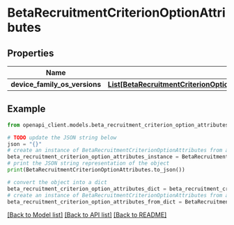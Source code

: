 # BetaRecruitmentCriterionOptionAttributes


## Properties

Name | Type | Description | Notes
------------ | ------------- | ------------- | -------------
**device_family_os_versions** | [**List[BetaRecruitmentCriterionOptionAttributesDeviceFamilyOsVersionsInner]**](BetaRecruitmentCriterionOptionAttributesDeviceFamilyOsVersionsInner.md) |  | [optional] 

## Example

```python
from openapi_client.models.beta_recruitment_criterion_option_attributes import BetaRecruitmentCriterionOptionAttributes

# TODO update the JSON string below
json = "{}"
# create an instance of BetaRecruitmentCriterionOptionAttributes from a JSON string
beta_recruitment_criterion_option_attributes_instance = BetaRecruitmentCriterionOptionAttributes.from_json(json)
# print the JSON string representation of the object
print(BetaRecruitmentCriterionOptionAttributes.to_json())

# convert the object into a dict
beta_recruitment_criterion_option_attributes_dict = beta_recruitment_criterion_option_attributes_instance.to_dict()
# create an instance of BetaRecruitmentCriterionOptionAttributes from a dict
beta_recruitment_criterion_option_attributes_from_dict = BetaRecruitmentCriterionOptionAttributes.from_dict(beta_recruitment_criterion_option_attributes_dict)
```
[[Back to Model list]](../README.md#documentation-for-models) [[Back to API list]](../README.md#documentation-for-api-endpoints) [[Back to README]](../README.md)



